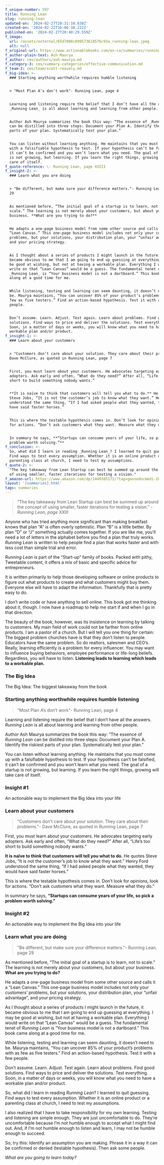 ```yaml
---
f_unique-number: 597
title: Running Lean
slug: running-lean
updated-on: '2024-02-27T20:31:10.838Z'
created-on: '2024-02-22T16:06:38.222Z'
published-on: '2024-02-27T20:40:29.559Z'
f_image:
  url: /assets/external/65d7808c899573618576c93a_running-lean.jpeg
  alt: null
f_original-url: https://www.actionablebooks.com/en-ca/summaries/running-lean/
f_author-plain-text: Ash Maurya
f_author: cms/authors/ash-maurya.md
f_category-3: cms/summary-categories/effective-communication.md
f_team-2: cms/team/scott-reavely.md
f_big-idea: >-
  ### Starting anything worthwhile requires humble listening


  > "Most Plan A’s don’t work"- Running Lean, page 4


  Learning and listening require the belief that I don’t have all the answers.
  _Running Lean_ is all about learning and learning from other people.


  Author Ash Maurya summarizes the book this way: “The essence of _Running Lean_
  can be distilled into three steps: Document your Plan A. Identify the riskiest
  parts of your plan. Systematically test your plan.”


  You can listen without learning anything. He maintains that you must come up
  with a falsifiable hypothesis to test. If your hypothesis can’t be falsified,
  it can’t be confirmed and you won’t learn what you need. The goal of a startup
  is not growing, but learning. If you learn the right things, growing will take
  care of itself.
f_quote-reference: \- Running Lean, page XXIII
f_insight-2: >-
  ### Learn what you are doing


  > "Be different, but make sure your difference matters."- Running Lean, page
  29


  As mentioned before, “The initial goal of a startup is to learn, not to
  scale.” The learning is not merely about your customers, but about your
  business. **What are you trying to do?**


  He adapts a one-page business model from some other source and calls it a
  “Lean Canvas.” This one-page business model includes not only your customers’
  problems, but your solutions, your distribution plan, your “unfair advantage”,
  and your pricing strategy.


  As I thought about a series of products I might launch in the future, it
  became obvious to me that I am going to end up guessing at everything. I may
  be good at wishing, but not at having a workable plan. Everything I would
  write on that “Lean Canvas” would be a guess. The fundamental tenet of
  _Running Lean_ is “Your business model is not a dartboard.” This book came
  along at a good time for me.


  While listening, testing and learning can seem daunting, it doesn’t need to
  be. Maurya maintains, “You can uncover 85% of your product’s problems with as
  few as five testers.” Find an action-based hypothesis. Test it with a few
  people.


  Don’t assume. Learn. Adjust. Test again. Learn about problems. Find good
  solutions. Find ways to price and deliver the solutions. Test everything.
  Soon, in a matter of days or weeks, you will know what you need to have a
  workable plan and/or product.
f_insight-1: >-
  ### Learn about your customers


  > "Customers don’t care about your solution. They care about their problems."-
  Dave McClure, as quoted in Running Lean, page 7


  First, you must learn about your customers. He advocates targeting early
  adopters. Ask early and often, “What do they need?” After all, “Life’s too
  short to build something nobody wants.”


  **It is naïve to think that customers will tell you what to do.** He quotes
  Steve Jobs, “It is not the customer’s job to know what they want.” Henry Ford
  understood the same thing, “If I had asked people what they wanted, they would
  have said faster horses.”


  This is where the testable hypothesis comes in. Don’t look for opinions, look
  for actions. “Don’t ask customers what they want. Measure what they do.”


  In summary he says, **“Startups can consume years of your life, so pick a
  problem worth solving.”**
f_conclusion: >-
  So, what did I learn in reading _Running Lean_? I learned to quit guessing.
  Find ways to test every assumption. Whether it is an online product or a
  parenting class at church, I need to test my assumptions.
f_quote-2: >-
  "The key takeaway from Lean Startup can best be summed up around the concept
  of using smaller, faster iterations for testing a vision."
f_amazon-url: https://www.amazon.com/dp/1449305172/?tag=gooseducmedi-20
layout: '[summaries].html'
tags: summaries
---
```


> "The key takeaway from Lean Startup can best be summed up around the concept of using smaller, faster iterations for testing a vision." _\- Running Lean, page XXIII_

Anyone who has tried anything more significant than making breakfast knows that plan “A” is often overly optimistic. Plan “B” is a little better. By plan “D” or “J” something actually comes together. If you are like me, you’ll need a lot of letters in the alphabet before you find a plan that truly works. _Running Lean_ is written to help people find a plan that works faster and with less cost than simple trial and error.

_Running Lean_ is part of the “Start-up” family of books. Packed with pithy, Tweetable content, it offers a mix of basic and specific advice for entrepreneurs.

It is written primarily to help those developing software or online products to figure out what products to create and what customers might buy them. Everyone else will have to adapt the information. Thankfully that is pretty easy to do.

I don’t write code or have anything to sell online. This book got me thinking about it, though. I now have a roadmap to help me start if and when I go in that direction.

The beauty of the book, however, was its insistence on learning by talking to customers. My main field of work could not be farther from online products. I am a pastor of a church. But I will tell you one thing for certain: The biggest problem churches have is that they don’t listen to people. Educators have the same problem. So do realtors, salesmen and CEO’s. Really, learning efficiently is a problem for every influencer. You may want to influence buying behaviors, employee performance or life-long beliefs. Regardless, you will have to listen. **Listening leads to learning which leads to a workable plan.**

### The Big Idea

The Big Idea: The biggest takeaway from the book

### Starting anything worthwhile requires humble listening

> "Most Plan A’s don’t work"- Running Lean, page 4

Learning and listening require the belief that I don’t have all the answers. _Running Lean_ is all about learning and learning from other people.

Author Ash Maurya summarizes the book this way: “The essence of _Running Lean_ can be distilled into three steps: Document your Plan A. Identify the riskiest parts of your plan. Systematically test your plan.”

You can listen without learning anything. He maintains that you must come up with a falsifiable hypothesis to test. If your hypothesis can’t be falsified, it can’t be confirmed and you won’t learn what you need. The goal of a startup is not growing, but learning. If you learn the right things, growing will take care of itself.

### Insight #1

An actionable way to implement the Big Idea into your life

### Learn about your customers

> "Customers don’t care about your solution. They care about their problems."- Dave McClure, as quoted in Running Lean, page 7

First, you must learn about your customers. He advocates targeting early adopters. Ask early and often, “What do they need?” After all, “Life’s too short to build something nobody wants.”

**It is naïve to think that customers will tell you what to do.** He quotes Steve Jobs, “It is not the customer’s job to know what they want.” Henry Ford understood the same thing, “If I had asked people what they wanted, they would have said faster horses.”

This is where the testable hypothesis comes in. Don’t look for opinions, look for actions. “Don’t ask customers what they want. Measure what they do.”

In summary he says, **“Startups can consume years of your life, so pick a problem worth solving.”**

### Insight #2

An actionable way to implement the Big Idea into your life

### Learn what you are doing

> "Be different, but make sure your difference matters."- Running Lean, page 29

As mentioned before, “The initial goal of a startup is to learn, not to scale.” The learning is not merely about your customers, but about your business. **What are you trying to do?**

He adapts a one-page business model from some other source and calls it a “Lean Canvas.” This one-page business model includes not only your customers’ problems, but your solutions, your distribution plan, your “unfair advantage”, and your pricing strategy.

As I thought about a series of products I might launch in the future, it became obvious to me that I am going to end up guessing at everything. I may be good at wishing, but not at having a workable plan. Everything I would write on that “Lean Canvas” would be a guess. The fundamental tenet of _Running Lean_ is “Your business model is not a dartboard.” This book came along at a good time for me.

While listening, testing and learning can seem daunting, it doesn’t need to be. Maurya maintains, “You can uncover 85% of your product’s problems with as few as five testers.” Find an action-based hypothesis. Test it with a few people.

Don’t assume. Learn. Adjust. Test again. Learn about problems. Find good solutions. Find ways to price and deliver the solutions. Test everything. Soon, in a matter of days or weeks, you will know what you need to have a workable plan and/or product.

So, what did I learn in reading _Running Lean_? I learned to quit guessing. Find ways to test every assumption. Whether it is an online product or a parenting class at church, I need to test my assumptions.

I also realized that I have to take responsibility for my own learning. Testing and listening are simple enough. They are just uncomfortable to do. They’re uncomfortable because I’m not humble enough to accept what I might find out. And, if I’m not humble enough to listen and learn, I may not be humble enough to succeed.

So, try this: Identify an assumption you are making. Phrase it in a way it can be confirmed or denied (testable hypothesis). Then ask some people.

_What are you going to learn today?_
